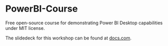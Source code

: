 # PowerBI-Course
Free open-source course for demonstrating Power BI Desktop capabilities under MIT license.

The slidedeck for this workshop can be found at [docs.com](https://docs.com/koenverbeeck/6986/power-bi-workshop).

